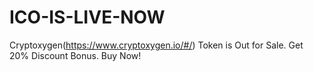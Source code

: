# ICO-IS-LIVE-NOW
Cryptoxygen(https://www.cryptoxygen.io/#/) Token is Out for Sale. Get 20% Discount Bonus. Buy Now!
